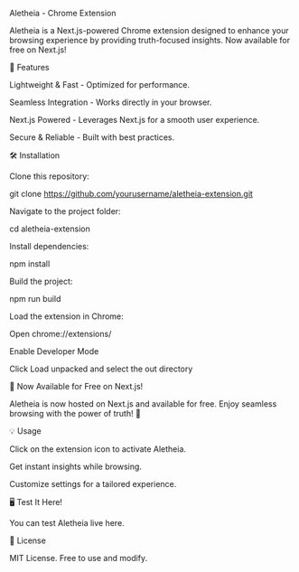 Aletheia - Chrome Extension

Aletheia is a Next.js-powered Chrome extension designed to enhance your browsing experience by providing truth-focused insights. Now available for free on Next.js!

🚀 Features

Lightweight & Fast - Optimized for performance.

Seamless Integration - Works directly in your browser.

Next.js Powered - Leverages Next.js for a smooth user experience.

Secure & Reliable - Built with best practices.

🛠 Installation

Clone this repository:

git clone https://github.com/yourusername/aletheia-extension.git

Navigate to the project folder:

cd aletheia-extension

Install dependencies:

npm install

Build the project:

npm run build

Load the extension in Chrome:

Open chrome://extensions/

Enable Developer Mode

Click Load unpacked and select the out directory

📢 Now Available for Free on Next.js!

Aletheia is now hosted on Next.js and available for free. Enjoy seamless browsing with the power of truth! 🚀

💡 Usage

Click on the extension icon to activate Aletheia.

Get instant insights while browsing.

Customize settings for a tailored experience.

🖥️ Test It Here!

You can test Aletheia live here.

📜 License

MIT License. Free to use and modify.
